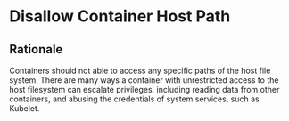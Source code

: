 
# Disallow Container Host Path

## Rationale 
Containers should not able to access any specific paths of the host file system. There are many ways a container with unrestricted access to the host filesystem can escalate privileges, including reading data from other containers, and abusing the credentials of system services, such as Kubelet.